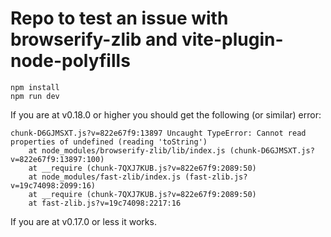 # Repo to test an issue with browserify-zlib and vite-plugin-node-polyfills

```
npm install
npm run dev
```

If you are at v0.18.0 or higher you should get the following (or similar) error:
```
chunk-D6GJMSXT.js?v=822e67f9:13897 Uncaught TypeError: Cannot read properties of undefined (reading 'toString')
    at node_modules/browserify-zlib/lib/index.js (chunk-D6GJMSXT.js?v=822e67f9:13897:100)
    at __require (chunk-7QXJ7KUB.js?v=822e67f9:2089:50)
    at node_modules/fast-zlib/index.js (fast-zlib.js?v=19c74098:2099:16)
    at __require (chunk-7QXJ7KUB.js?v=822e67f9:2089:50)
    at fast-zlib.js?v=19c74098:2217:16
```

If you are at v0.17.0 or less it works.
